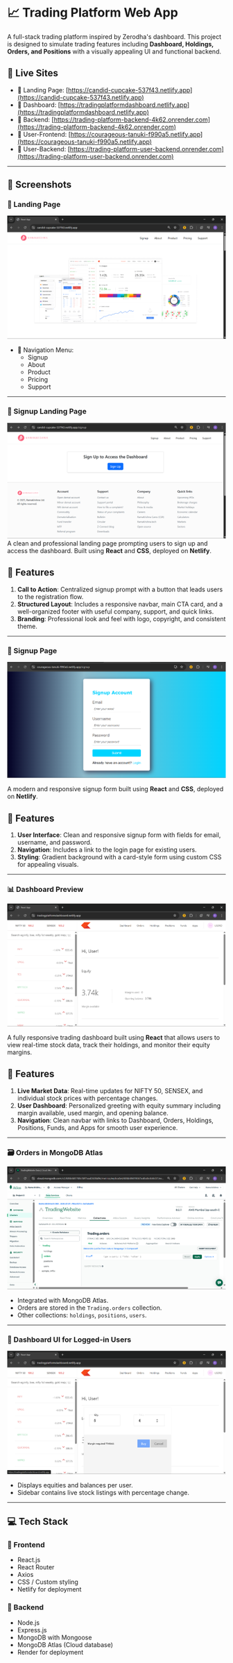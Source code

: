 # 📈 Trading Platform Web App

A full-stack trading platform inspired by Zerodha's dashboard. This project is designed to simulate trading features including **Dashboard, Holdings, Orders, and Positions** with a visually appealing UI and functional backend.

## 🔗 Live Sites

- 🔹 Landing Page: [https://candid-cupcake-537f43.netlify.app](https://candid-cupcake-537f43.netlify.app)
- 🔹 Dashboard: [https://tradingplatformdashboard.netlify.app](https://tradingplatformdashboard.netlify.app)
- 🔹 Backend: [https://trading-platform-backend-4k62.onrender.com](https://trading-platform-backend-4k62.onrender.com)
- 🔹 User-Frontend: [https://courageous-tanuki-f990a5.netlify.app](https://courageous-tanuki-f990a5.netlify.app) 
- 🔹 User-Backend: [https://trading-platform-user-backend.onrender.com](https://trading-platform-user-backend.onrender.com)
  
---

## 📸 Screenshots

### 🔐 Landing Page
![Landing Page](https://github.com/mkirsh123/Trading_Platform/blob/9f779d0a4360e8d290449fe82f6948852c7d2663/img/Frontend.png)
- 🧭 Navigation Menu:
  - Signup
  - About
  - Product
  - Pricing
  - Support
    
---

### 🔐 Signup Landing Page
![Way To User_Authentication](https://github.com/mkirsh123/Trading_Platform/blob/8387817d9ff3d1d3a3e71326e280b7997174e54a/img/Sign%20In.png)
A clean and professional landing page prompting users to sign up and access the dashboard. Built using **React** and **CSS**, deployed on **Netlify**.

## 🔹 Features
1. **Call to Action**: Centralized signup prompt with a button that leads users to the registration flow.
2. **Structured Layout**: Includes a responsive navbar, main CTA card, and a well-organized footer with useful company, support, and quick links.
3. **Branding**: Professional look and feel with logo, copyright, and consistent theme.

---

### 🔐 Signup Page
![Landing Page](https://github.com/mkirsh123/Trading_Platform/blob/8387817d9ff3d1d3a3e71326e280b7997174e54a/img/User_Authentication.png)

A modern and responsive signup form built using **React** and **CSS**, deployed on **Netlify**.

## 🔹 Features
1. **User Interface**: Clean and responsive signup form with fields for email, username, and password.
2. **Navigation**: Includes a link to the login page for existing users.
3. **Styling**: Gradient background with a card-style form using custom CSS for appealing visuals.

---

### 📊 Dashboard Preview
![Dashboard Preview](https://github.com/mkirsh123/Trading_Platform/blob/252fda23af4fc8fb10afe53d21ccabbeb1ad0544/img/dashboard.png)

A fully responsive trading dashboard built using **React** that allows users to view real-time stock data, track their holdings, and monitor their equity margins.

## 🔹 Features
1. **Live Market Data**: Real-time updates for NIFTY 50, SENSEX, and individual stock prices with percentage changes.
2. **User Dashboard**: Personalized greeting with equity summary including margin available, used margin, and opening balance.
3. **Navigation**: Clean navbar with links to Dashboard, Orders, Holdings, Positions, Funds, and Apps for smooth user experience.

---

### 🗃️ Orders in MongoDB Atlas
![MongoDB](https://github.com/mkirsh123/Trading_Platform/blob/252fda23af4fc8fb10afe53d21ccabbeb1ad0544/img/MonogoDB.png)

- Integrated with MongoDB Atlas.
- Orders are stored in the `Trading.orders` collection.
- Other collections: `holdings`, `positions`, `users`.

---

### 👤 Dashboard UI for Logged-in Users
![Buy Stock UI](https://github.com/mkirsh123/Trading_Platform/blob/252fda23af4fc8fb10afe53d21ccabbeb1ad0544/img/buy_stock.png)

- Displays equities and balances per user.
- Sidebar contains live stock listings with percentage change.

---

## 💻 Tech Stack

### 🧩 Frontend
- React.js
- React Router
- Axios
- CSS / Custom styling
- Netlify for deployment

### 🧠 Backend
- Node.js
- Express.js
- MongoDB with Mongoose
- MongoDB Atlas (Cloud database)
- Render for deployment


